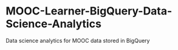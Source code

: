 # MOOC-Learner-BigQuery-Data-Science-Analytics
Data science analytics for MOOC data stored in BigQuery
